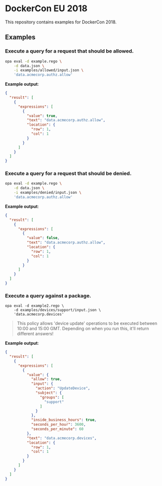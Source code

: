 # DockerCon EU 2018

This repository contains examples for DockerCon 2018.

## Examples

### Execute a query for a request that should be allowed.

```bash
opa eval -d example.rego \
    -d data.json \
    -i examples/allowed/input.json \
    'data.acmecorp.authz.allow'
```

**Example output**:

```json
{
  "result": [
    {
      "expressions": [
        {
          "value": true,
          "text": "data.acmecorp.authz.allow",
          "location": {
            "row": 1,
            "col": 1
          }
        }
      ]
    }
  ]
}

```

### Execute a query for a request that should be denied.

```bash
opa eval -d example.rego \
    -d data.json \
    -i examples/denied/input.json \
    'data.acmecorp.authz.allow'
```

**Example output**:

```json
{
  "result": [
    {
      "expressions": [
        {
          "value": false,
          "text": "data.acmecorp.authz.allow",
          "location": {
            "row": 1,
            "col": 1
          }
        }
      ]
    }
  ]
}
```

### Execute a query against a package.

```
opa eval -d example2.rego \
    -d examples/devices/support/input.json \
    'data.acmecorp.devices'
```

> This policy allows 'device update' operations to be executed between 10:00 and
> 15:00 GMT. Depending on when you run this, it'll return different answers!

**Example output**:

```json
{
  "result": [
    {
      "expressions": [
        {
          "value": {
            "allow": true,
            "input": {
              "action": "UpdateDevice",
              "subject": {
                "groups": [
                  "support"
                ]
              }
            },
            "inside_business_hours": true,
            "seconds_per_hour": 3600,
            "seconds_per_minute": 60
          },
          "text": "data.acmecorp.devices",
          "location": {
            "row": 1,
            "col": 1
          }
        }
      ]
    }
  ]
}
```
